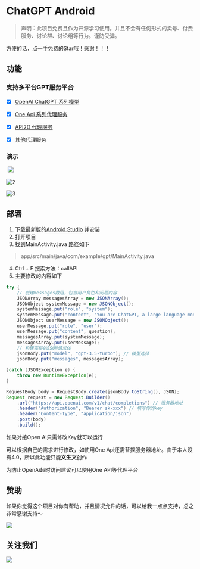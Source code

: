 # ChatGPT Android

> 声明：此项目免费且作为开源学习使用。并且不会有任何形式的卖号、付费服务、讨论群、讨论组等行为。谨防受骗。



方便的话，点一手免费的Star哦！感谢！！！



## 功能

### 支持多平台GPT服务平台

+ [x] [OpenAI ChatGPT 系列模型](https://platform.openai.com/docs/guides/gpt/chat-completions-api)

+ [x] [One Api 系列代理服务](https://github.com/songquanpeng/one-api)

+ [x] [API2D 代理服务](https://api2d.com/)

+ [x] [其他代理服务]()

### 演示

​			![](docs/1.png)

![2](docs/2.png)

![3](docs/3.png)

## 部署

1. 下载最新版的[Android Studio](https://developer.android.google.cn/studio?hl) 并安装
2. 打开项目
3. 找到MainActivity.java 路径如下

> app/src/main/java/com/example/gpt/MainActivity.java

4. Ctrl + F 搜索方法：callAPI
5. 主要修改的内容如下

```java
try {
    // 创建messages数组，包含用户角色和问题内容
    JSONArray messagesArray = new JSONArray();
    JSONObject systemMessage = new JSONObject();
    systemMessage.put("role", "system");
    systemMessage.put("content", "You are ChatGPT, a large language model trained by OpenAI. Follow the user's instructions carefully. Respond using markdown.");
    JSONObject userMessage = new JSONObject();
    userMessage.put("role", "user");
    userMessage.put("content", question);
    messagesArray.put(systemMessage);
    messagesArray.put(userMessage);
    // 构建完整的JSON请求体
    jsonBody.put("model", "gpt-3.5-turbo"); // 模型选择
    jsonBody.put("messages", messagesArray);

}catch (JSONException e) {
    throw new RuntimeException(e);
}

RequestBody body = RequestBody.create(jsonBody.toString(), JSON);
Request request = new Request.Builder()
    .url("https://api.openai.com/v1/chat/completions") // 服务器地址
    .header("Authorization", "Bearer sk-xxx") // 填写你的key
    .header("Content-Type", "application/json")
    .post(body)
    .build();
```

如果对接Open Ai只需修改Key就可以运行

可以根据自己的需求进行修改，如使用One Api还需替换服务器地址。由于本人没有4.0，所以此功能只能**文生文**创作

为防止OpenAi超时访问建议可以使用One API等代理平台

## 赞助

如果你觉得这个项目对你有帮助，并且情况允许的话，可以给我一点点支持，总之非常感谢支持～

![](docs/%E6%94%B6%E6%AC%BE%E7%A0%81%20%E6%8B%B7%E8%B4%9D.png)

## 关注我们

![](docs/wx.png)
